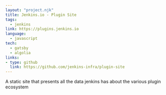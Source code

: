 ```yaml
---
layout: "project.njk"
title: Jenkins.io - Plugin Site
tags:
  - jenkins
link: https://plugins.jenkins.io
language:
  - javascript
tech:
  - gatsby
  - algolia
links:
- type: github
  link: https://github.com/jenkins-infra/plugin-site
---
```

A static site that presents all the data jenkins has about the various plugin ecosystem

